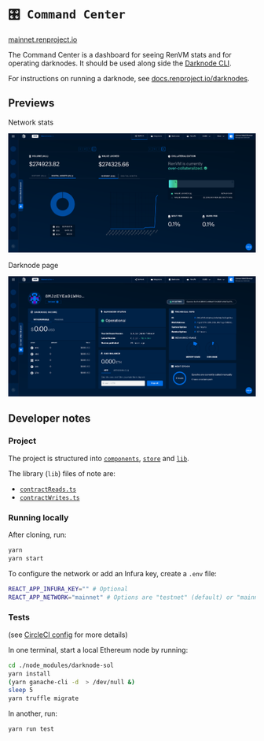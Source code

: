 # `🎛️ Command Center`

[mainnet.renproject.io](https://mainnet.renproject.io)

The Command Center is a dashboard for seeing RenVM stats and for operating darknodes. It should be used along side the [Darknode CLI](https://github.com/renproject/darknode-cli).

For instructions on running a darknode, see [docs.renproject.io/darknodes](https://docs.renproject.io/darknodes).

## Previews

Network stats

![preview 1](./preview-1.png)

Darknode page

![preview 2](./preview-2.png)

## Developer notes

### Project

The project is structured into [`components`](./src/components), [`store`](./src/store) and [`lib`](./src/lib).

The library (`lib`) files of note are:

* [`contractReads.ts`](./src/lib/ethereum/contractReads.ts)
* [`contractWrites.ts`](./src/lib/ethereum/contractWrites.ts)

### Running locally

After cloning, run:

```sh
yarn
yarn start
```

To configure the network or add an Infura key, create a `.env` file:

```sh
REACT_APP_INFURA_KEY="" # Optional
REACT_APP_NETWORK="mainnet" # Options are "testnet" (default) or "mainnet
```

### Tests

(see [CircleCI config](./.circleci/config.yml) for more details)

In one terminal, start a local Ethereum node by running:

```bash
cd ./node_modules/darknode-sol
yarn install
(yarn ganache-cli -d  > /dev/null &)
sleep 5
yarn truffle migrate 
```

In another, run:

```bash
yarn run test
```
